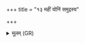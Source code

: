 +++
title = "१३ महीं योनिं समुद्रस्य"

+++
<details><summary>मूलम् (GR)</summary>

महीं योनिं समुद्रस्य-  
-अन्व् अविन्दन्न् ऋतायवः । +++(Bhatt. and Kim 2014, 302 avindan)+++  
तां देवा गुह्याम् आसीनां  
समुद्राच् चिद् उद् आभरन् ॥
</details>